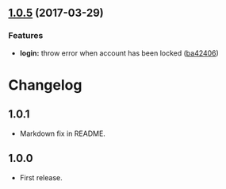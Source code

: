<a name="1.0.5"></a>
## [1.0.5](https://github.com/reincubate/ricloud-js/compare/1.0.4...v1.0.5) (2017-03-29)


### Features

* **login:** throw error when account has been locked ([ba42406](https://github.com/reincubate/ricloud-js/commit/ba42406))



# Changelog

## 1.0.1
* Markdown fix in README.

## 1.0.0
* First release.
